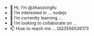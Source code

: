 - 👋 Hi, I’m @zhaozongfu
- 👀 I’m interested in ... nodejs
- 🌱 I’m currently learning ...
- 💞️ I’m looking to collaborate on ...
- 📫 How to reach me ... QQ3556526173

<!---
zhaozongfu/zhaozongfu is a ✨ special ✨ repository because its `README.md` (this file) appears on your GitHub profile.
You can click the Preview link to take a look at your changes.
--->
